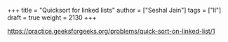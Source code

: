 +++
title = "Quicksort for linked lists"
author = ["Seshal Jain"]
tags = ["ll"]
draft = true
weight = 2130
+++

<https://practice.geeksforgeeks.org/problems/quick-sort-on-linked-list/1>

